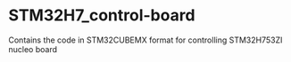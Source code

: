 # STM32H7_control-board
Contains the code in STM32CUBEMX format for controlling STM32H753ZI nucleo board
